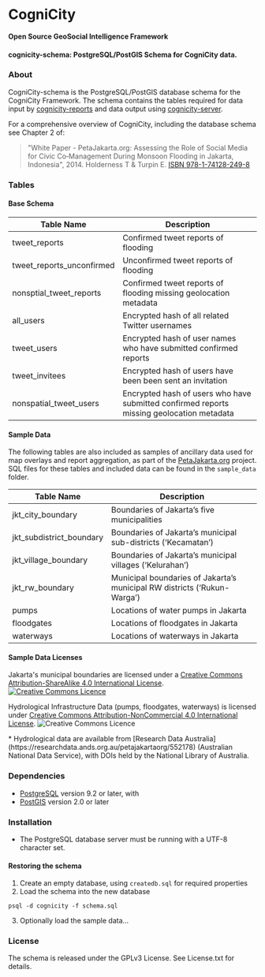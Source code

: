 CogniCity
===========
**Open Source GeoSocial Intelligence Framework**

#### cognicity-schema: PostgreSQL/PostGIS Schema for CogniCity data.

### About
CogniCity-schema is the PostgreSQL/PostGIS database schema for the CogniCity Framework.  The schema contains the tables required for data input by [cognicity-reports](https://github.com/smart-facility/cognicity-reports-powertrack) and data output using [cognicity-server](https://github.com/smart-facility/cognicity-server).

For a comprehensive overview of CogniCity, including the database schema see Chapter 2 of:
> "White Paper - PetaJakarta.org:
Assessing the Role of Social Media for Civic Co‑Management During Monsoon Flooding
in Jakarta, Indonesia", 2014. Holderness T & Turpin E. [ISBN 978-1-74128-249-8 ](http://petajakarta.org/banjir/en/research/)

### Tables
#### Base Schema
| Table Name | Description |
| ---------- | ----------- |
| tweet_reports | Confirmed tweet reports of flooding |
| tweet_reports_unconfirmed | Unconfirmed tweet reports of flooding |
| nonsptial_tweet_reports | Confirmed tweet reports of flooding missing geolocation metadata |
| all_users | Encrypted hash of all related Twitter usernames |
| tweet_users | Encrypted hash of user names who have submitted confirmed reports |
| tweet_invitees | Encrypted hash of users have been been sent an invitation |
| nonspatial_tweet_users | Encrypted hash of users who have submitted confirmed reports missing geolocation metadata |

#### Sample Data
The following tables are also included as samples of ancillary data used for map overlays and report aggregation, as part of the [PetaJakarta.org](http://petajakarta.org) project. SQL files for these tables and included data can be found in the `sample_data` folder.

| Table Name | Description |
| ---------- | ----------- |
| jkt_city_boundary | Boundaries of Jakarta’s five municipalities |
| jkt_subdistrict_boundary | Boundaries of Jakarta’s municipal sub-districts (‘Kecamatan’) |
| jkt_village_boundary | Boundaries of Jakarta’s municipal villages (‘Kelurahan’) |
| jkt_rw_boundary | Municipal boundaries of Jakarta’s municipal RW districts (‘Rukun-Warga’) |
| pumps | Locations of water pumps in Jakarta |
| floodgates | Locations of floodgates in Jakarta |
| waterways | Locations of waterways in Jakarta |

#### Sample Data Licenses
<dl>Jakarta's municipal boundaries are licensed under a <a rel="license" href="http://creativecommons.org/licenses/by-sa/4.0/">Creative Commons Attribution-ShareAlike 4.0 International License</a>. <a rel="license" href="http://creativecommons.org/licenses/by-sa/4.0/"><img alt="Creative Commons Licence" style="border-width:0" src="https://i.creativecommons.org/l/by-sa/4.0/80x15.png" /></a></dl>

<dl>Hydrological Infrastructure Data (pumps, floodgates, waterways) is licensed under <a rel="license" href="http://creativecommons.org/licenses/by-nc/4.0/"><a rel="license" href="http://creativecommons.org/licenses/by-nc/4.0/">Creative Commons Attribution-NonCommercial 4.0 International License</a>. <img alt="Creative Commons Licence" style="border-width:0" src="https://i.creativecommons.org/l/by-nc/4.0/80x15.png"/></a>
</dl>
* Hydrological data are available from [Research Data Australia](https://researchdata.ands.org.au/petajakartaorg/552178) (Australian National Data Service), with DOIs held by the National Library of Australia.

### Dependencies
* [PostgreSQL](http://www.postgresql.org) version 9.2 or later, with
* [PostGIS](http://postgis.net) version 2.0 or later

### Installation
* The PostgreSQL database server must be running with a UTF-8 character set.

#### Restoring the schema
1. Create an empty database, using `createdb.sql` for required properties
2. Load the schema into the new database
  ```shell
  psql -d cognicity -f schema.sql
  ```
3. Optionally load the sample data...

### License
The schema is released under the GPLv3 License. See License.txt for details.

